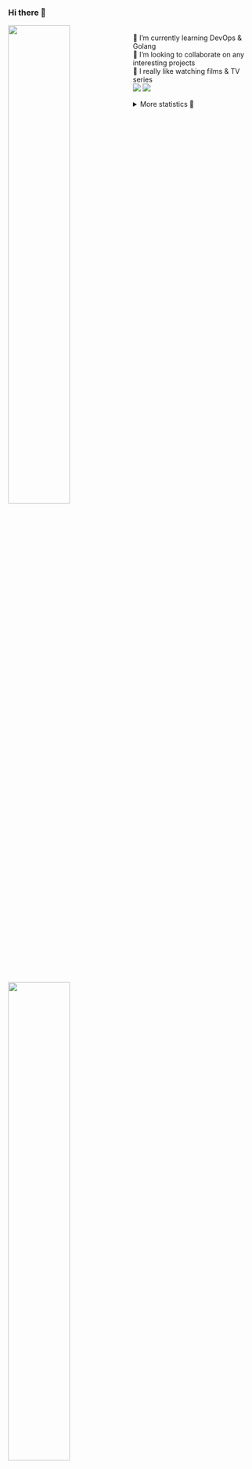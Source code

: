### Hi there 👋


[<img align="left" width="50%" src="https://github-readme-stats.vercel.app/api?username=rufusnufus&hide=issues&show_icons=true&count_private=true&theme=transparent&title_color=FF6F40&text_color=FBF9F8&icon_color=F48242&hide_border=true&hide_title=true#gh-dark-mode-only">](https://metrics.lecoq.io/rufusnufus#gh-dark-mode-only)
[<img align="left" width="50%" src="https://github-readme-stats.vercel.app/api?username=rufusnufus&hide=issues&show_icons=true&count_private=true&theme=transparent&title_color=FF6533&text_color=4D4644&icon_color=FF8038&hide_border=true&hide_title=true#gh-light-mode-only">](https://metrics.lecoq.io/rufusnufus#gh-light-mode-only)

<p>
  <br>
  🌱 I’m currently learning DevOps & Golang</br>
  👯 I’m looking to collaborate on any interesting projects</br>
  🎥 I really like watching films & TV series</br>
  <a href="https://linkedin.com/in/rufusnufus"><img src="https://img.shields.io/badge/linkedin-0077B5.svg?style=for-the-badge&logo=linkedin&logoColor=white"/></a>
  <a href="https://t.me/rufusnufus"><img src="https://img.shields.io/badge/-telegram-black?style=for-the-badge&color=blue&logo=telegram"/></a>
</p>

<p text-align="left">
<details>
  <summary>More statistics 👀</summary><br/>

<!--START_SECTION:waka-->
![Code Time](http://img.shields.io/badge/Code%20Time-69%20hrs%2014%20mins-blue)

![Profile Views](http://img.shields.io/badge/Profile%20Views-2-blue)

**I'm an Early 🐤** 

```text
🌞 Morning    119 commits    ████░░░░░░░░░░░░░░░░░░░░░   17.81% 
🌆 Daytime    367 commits    █████████████░░░░░░░░░░░░   54.94% 
🌃 Evening    153 commits    █████░░░░░░░░░░░░░░░░░░░░   22.9% 
🌙 Night      29 commits     █░░░░░░░░░░░░░░░░░░░░░░░░   4.34%

```
📅 **I'm Most Productive on Tuesday** 

```text
Monday       128 commits    ████░░░░░░░░░░░░░░░░░░░░░   19.16% 
Tuesday      135 commits    █████░░░░░░░░░░░░░░░░░░░░   20.21% 
Wednesday    114 commits    ████░░░░░░░░░░░░░░░░░░░░░   17.07% 
Thursday     122 commits    ████░░░░░░░░░░░░░░░░░░░░░   18.26% 
Friday       110 commits    ████░░░░░░░░░░░░░░░░░░░░░   16.47% 
Saturday     33 commits     █░░░░░░░░░░░░░░░░░░░░░░░░   4.94% 
Sunday       26 commits     █░░░░░░░░░░░░░░░░░░░░░░░░   3.89%

```


📊 **This Week I Spent My Time On** 

```text
💬 Programming Languages: 
YAML                     2 hrs 30 mins       ████████████░░░░░░░░░░░░░   47.98% 
Other                    1 hr 48 mins        ████████░░░░░░░░░░░░░░░░░   34.51% 
Markdown                 25 mins             ██░░░░░░░░░░░░░░░░░░░░░░░   8.13% 
HCL                      23 mins             █░░░░░░░░░░░░░░░░░░░░░░░░   7.45% 
Terraform                4 mins              ░░░░░░░░░░░░░░░░░░░░░░░░░   1.28%

🔥 Editors: 
VS Code                  4 hrs 44 mins       ██████████████████████░░░   90.34% 
iTerm2                   30 mins             ██░░░░░░░░░░░░░░░░░░░░░░░   9.66%

```

**I Mostly Code in Python** 

```text
Python                   9 repos             ███████░░░░░░░░░░░░░░░░░░   28.12% 
Java                     4 repos             ███░░░░░░░░░░░░░░░░░░░░░░   12.5% 
Jupyter Notebook         4 repos             ███░░░░░░░░░░░░░░░░░░░░░░   12.5% 
JavaScript               3 repos             ██░░░░░░░░░░░░░░░░░░░░░░░   9.38% 
HTML                     3 repos             ██░░░░░░░░░░░░░░░░░░░░░░░   9.38%

```



 Last Updated on 12/01/2023 00:41:42 UTC
<!--END_SECTION:waka-->

</details>
</p>

